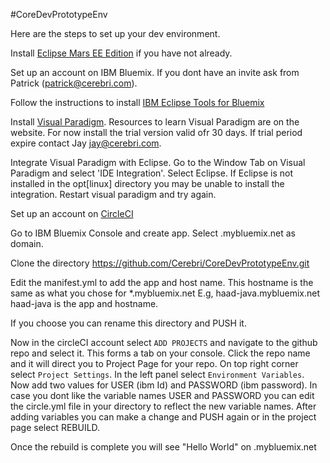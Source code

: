 #CoreDevPrototypeEnv

Here are the steps to set up your dev environment.

Install [Eclipse Mars EE Edition](http://www.eclipse.org/downloads/packages/eclipse-ide-java-ee-developers/marsr) if you have not already.

Set up an account on IBM Bluemix. If you dont have an invite ask from Patrick (patrick@cerebri.com).

Follow the instructions to install [IBM Eclipse Tools for Bluemix](https://marketplace.eclipse.org/content/ibm-eclipse-tools-bluemix)

Install [Visual Paradigm](http://www.visual-paradigm.com). Resources to learn Visual Paradigm are on the website. For now install the trial version valid ofr 30 days. If trial period expire contact Jay jay@cerebri.com.

Integrate Visual Paradigm with Eclipse. Go to the Window Tab on Visual Paradigm and select 'IDE Integration'. Select Eclipse. If Eclipse is not installed in the opt[linux] directory you may be unable to install the integration. Restart visual paradigm and try again.

Set up an account on [CircleCI](https://circleci.com/)

Go to IBM Bluemix Console and create app. Select .mybluemix.net as domain.

Clone the directory https://github.com/Cerebri/CoreDevPrototypeEnv.git

Edit the manifest.yml to add the app and host name. This hostname is the same as what you chose for *.mybluemix.net E.g, haad-java.mybluemix.net haad-java is the app and hostname.

If you choose you can rename this directory and PUSH it.

Now in the circleCI account select `ADD PROJECTS` and navigate to the github repo and select it. This forms a tab on your console. Click the repo name and it will direct you to Project Page for your repo. On top right corner select `Project Settings`. In the left panel select `Environment Variables`. Now add two values for USER (ibm Id) and PASSWORD (ibm password). In case you dont like the variable names USER and PASSWORD you can edit the circle.yml file in your directory to reflect the new variable names. After adding variables you can make a change and PUSH again or in the project page select REBUILD.

Once the rebuild is complete you will see "Hello World" on <hostname>.mybluemix.net

